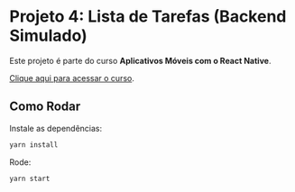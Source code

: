 # Projeto 4: Lista de Tarefas (Backend Simulado)

Este projeto é parte do curso **Aplicativos Móveis com o React Native**.

[Clique aqui para acessar o curso](https://www.udemy.com/course/aplicativos-moveis-com-o-react-native/).

## Como Rodar

Instale as dependências:

```sh
yarn install
```

Rode:

```sh
yarn start
```
